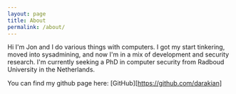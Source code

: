 ```yaml
---
layout: page
title: About
permalink: /about/
---
```


Hi I'm Jon and I do various things with computers. I got my start tinkering, moved into sysadmining, and now I'm in a mix of development and security research. I'm currently seeking a PhD in computer security from Radboud University in the Netherlands.

You can find my github page here:
[GitHub][https://github.com/darakian]
